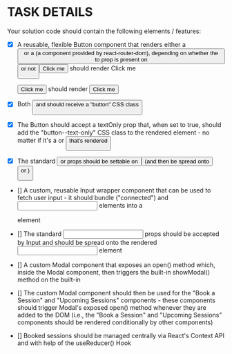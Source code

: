 # TASK DETAILS

Your solution code should contain the following elements / features:

- [x] A reusable, flexible Button component that renders either a <button> or a <Link> (a component provided by react-router-dom), depending on whether the to prop is present on <Button> or not

  <Button to="/sessions">Click me</Button> should render <Link to="/sessions">Click me</Link>

  <Button>Click me</Button> should render <button>Click me</button>

- [x] Both <button> and <Link> should receive a "button" CSS class

- [x] The Button should accept a textOnly prop that, when set to true, should add the "button--text-only" CSS class to the rendered element - no matter if it's a <Link> or <button> that's rendered

- [x] The standard <button> or <Link> props should be settable on <Button> (and then be spread onto <button> or <Link>)

- [] A custom, reusable Input wrapper component that can be used to fetch user input - it should bundle ("connected") <label> and <input> elements into a <div> element

- [] The standard <input> props should be accepted by Input and should be spread onto the rendered <input> element

- [] A custom Modal component that exposes an open() method which, inside the Modal component, then triggers the built-in showModal() method on the built-in <dialog> element - in addition, the <dialog> element should be "teleported" into the <div id="modal-root"> element

- [] The custom Modal component should then be used for the "Book a Session" and "Upcoming Sessions" components - these components should trigger Modal's exposed open() method whenever they are added to the DOM (i.e., the "Book a Session" and "Upcoming Sessions" components should be rendered conditionally by other components)

- [] Booked sessions should be managed centrally via React's Context API and with help of the useReducer() Hook
